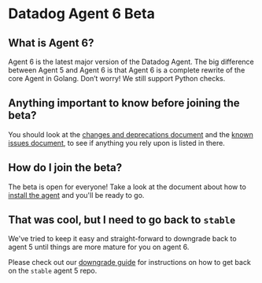 # Datadog Agent 6 Beta

## What is Agent 6?

Agent 6 is the latest major version of the Datadog Agent. The big difference
between Agent 5 and Agent 6 is that Agent 6 is a complete rewrite of the core
Agent in Golang. Don’t worry! We still support Python checks.

## Anything important to know before joining the beta?

You should look at the [changes and deprecations document][changes] and the
[known issues document][known-issues], to see if anything you rely upon is listed
in there.

## How do I join the beta?

The beta is open for everyone! Take a look at the document about how to
[install the agent][upgrade] and you'll be ready to go.

## That was cool, but I need to go back to `stable`

We've tried to keep it easy and straight-forward to downgrade back to
agent 5 until things are more mature for you on agent 6.

Please check out our [downgrade guide][downgrade] for instructions on
how to get back on the `stable` agent 5 repo.

[changes]: changes.md
[known-issues]: known_issues.md
[upgrade]: upgrade.md
[downgrade]: downgrade.md

